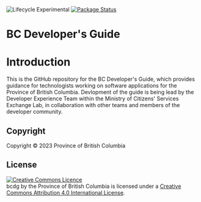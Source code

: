 ![Lifecycle Experimental](https://img.shields.io/badge/Lifecycle-Experimental-339999 "The contents of this repositroy represent work that is in its early stages")
[![Package Status](https://github.com/bcgov/bcdg/actions/workflows/publish.yaml/badge.svg)](https://github.com/bcgov/bcdg/actions/workflows/publish.yaml)


# BC Developer's Guide

# Introduction

This is the GitHub repository for the BC Developer's Guide, which provides guidance for technologists working on software applications for the Province of British Columbia. Devlopment of the guide is being lead by the Developer Experience Team within the Ministry of Citizens' Services Exchange Lab, in collaboration with other teams and members of the developer community.

## Copyright

Copyright &copy; 2023 Province of British Columbia

## License

<a rel="license" href="http://creativecommons.org/licenses/by/4.0/"><img alt="Creative Commons Licence"
style="border-width:0" src="https://i.creativecommons.org/l/by/4.0/80x15.png" /></a><br /><span
xmlns:dct="http://purl.org/dc/terms/" property="dct:title">bcdg</span> by <span
xmlns:cc="http://creativecommons.org/ns#" property="cc:attributionName">the Province of British Columbia
</span> is licensed under a <a rel="license" href="http://creativecommons.org/licenses/by/4.0/">
Creative Commons Attribution 4.0 International License</a>.
